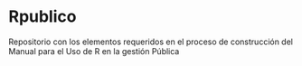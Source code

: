 # Rpublico
Repositorio con los elementos requeridos en el proceso de construcción del Manual para el Uso de R en la gestión Pública
